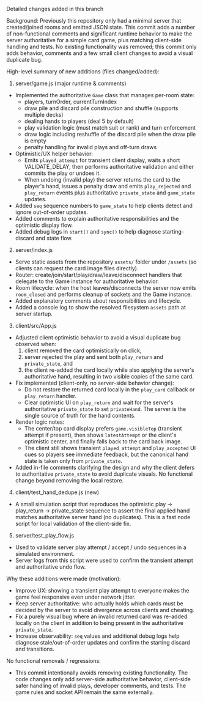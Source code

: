 Detailed changes added in this branch

Background:
Previously this repository only had a minimal server that created/joined rooms and emitted JSON state.
This commit adds a number of non-functional comments and significant runtime behavior to make the server authoritative
for a simple card game, plus matching client-side handling and tests. No existing functionality was removed; this
commit only adds behavior, comments and a few small client changes to avoid a visual duplicate bug.

High-level summary of new additions (files changed/added):

1) server/game.js (major runtime & comments)
- Implemented the authoritative `Game` class that manages per-room state:
  - players, turnOrder, currentTurnIndex
  - draw pile and discard pile construction and shuffle (supports multiple decks)
  - dealing hands to players (deal 5 by default)
  - play validation logic (must match suit or rank) and turn enforcement
  - draw logic including reshuffle of the discard pile when the draw pile is empty
  - penalty handling for invalid plays and off-turn draws
- Optimistic/UX helper behavior:
  - Emits `played_attempt` for transient client display, waits a short VALIDATE_DELAY,
    then performs authoritative validation and either commits the play or undoes it.
  - When undoing (invalid play) the server returns the card to the player's hand, issues
    a penalty draw and emits `play_rejected` and `play_return` events plus authoritative
    `private_state` and `game_state` updates.
- Added `seq` sequence numbers to `game_state` to help clients detect and ignore
  out-of-order updates.
- Added comments to explain authoritative responsibilities and the optimistic display flow.
- Added debug logs in `start()` and `sync()` to help diagnose starting-discard and state flow.

2) server/index.js
- Serve static assets from the repository `assets/` folder under `/assets` (so clients can
  request the card image files directly).
- Router: create/join/start/play/draw/leave/disconnect handlers that delegate to the Game
  instance for authoritative behavior.
- Room lifecycle: when the host leaves/disconnects the server now emits `room_closed` and
  performs cleanup of sockets and the Game instance.
- Added explanatory comments about responsibilities and lifecycle.
- Added a console log to show the resolved filesystem `assets` path at server startup.

3) client/src/App.js
- Adjusted client optimistic behavior to avoid a visual duplicate bug observed when:
  1) client removed the card optimistically on click,
  2) server rejected the play and sent both `play_return` and `private_state`, and
  3) the client re-added the card locally while also applying the server's authoritative hand,
     resulting in two visible copies of the same card.
- Fix implemented (client-only, no server-side behavior change):
  - Do not restore the returned card locally in the `play_card` callback or `play_return` handler.
  - Clear optimistic UI on `play_return` and wait for the server's authoritative `private_state` to
    set `privateHand`. The server is the single source of truth for the hand contents.
- Render logic notes:
  - The center/top card display prefers `game.visibleTop` (transient attempt if present),
    then shows `latestAttempt` or the client's optimistic center, and finally falls back to the
    card back image.
  - The client still shows transient `played_attempt` and `play_accepted` UI cues so players see
    immediate feedback, but the canonical hand state is taken only from `private_state`.
- Added in-file comments clarifying the design and why the client defers to authoritative
  `private_state` to avoid duplicate visuals. No functional change beyond removing the local restore.

4) client/test_hand_dedupe.js (new)
- A small simulation script that reproduces the optimistic play -> play_return -> private_state
  sequence to assert the final applied hand matches authoritative server hand (no duplicates).
  This is a fast node script for local validation of the client-side fix.

5) server/test_play_flow.js
- Used to validate server play attempt / accept / undo sequences in a simulated environment.
- Server logs from this script were used to confirm the transient attempt and authoritative undo flow.

Why these additions were made (motivation):
- Improve UX: showing a transient play attempt to everyone makes the game feel responsive even under
  network jitter.
- Keep server authoritative: who actually holds which cards must be decided by the server to avoid
  divergence across clients and cheating.
- Fix a purely visual bug where an invalid returned card was re-added locally on the client in addition
  to being present in the authoritative `private_state`.
- Increase observability: `seq` values and additional debug logs help diagnose stale/out-of-order
  updates and confirm the starting discard and transitions.

No functional removals / regressions:
- This commit intentionally avoids removing existing functionality. The code changes only add
  server-side authoritative behavior, client-side safer handling of invalid plays, developer
  comments, and tests. The game rules and socket API remain the same externally.

